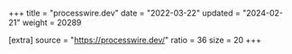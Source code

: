+++
title = "processwire.dev"
date = "2022-03-22"
updated = "2024-02-21"
weight = 20289

[extra]
source = "https://processwire.dev/"
ratio = 36
size = 20
+++
